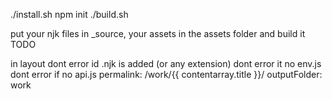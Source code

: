 ./install.sh
npm init
./build.sh

put your njk files in \_source, your assets in the assets folder and build it
TODO

in layout dont error id .njk is added (or any extension)
dont error it no env.js
dont error if no api.js
permalink: /work/{{ contentarray.title }}/
outputFolder: work
